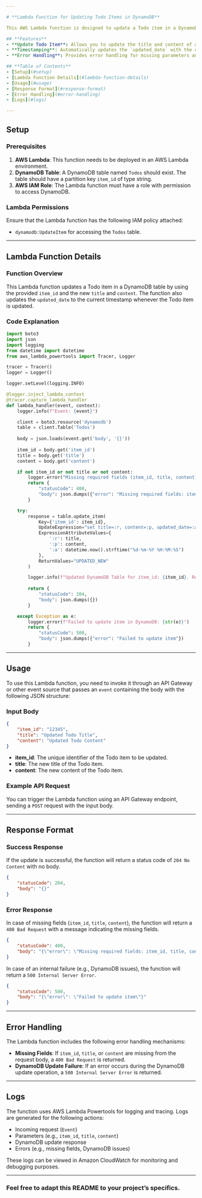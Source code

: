 ```yaml
---

# **Lambda Function for Updating Todo Items in DynamoDB**

This AWS Lambda function is designed to update a Todo item in a DynamoDB table. The function takes an `item_id`, `title`, and `content` as input and updates the corresponding item in the `Todos` table. The updated fields are `title`, `content`, and `updated_date`.

## **Features**
- **Update Todo Item**: Allows you to update the title and content of a specific Todo item using its `item_id`.
- **Timestamping**: Automatically updates the `updated_date` with the current timestamp whenever an item is updated.
- **Error Handling**: Provides error handling for missing parameters and failures in DynamoDB operations.

## **Table of Contents**
- [Setup](#setup)
- [Lambda Function Details](#lambda-function-details)
- [Usage](#usage)
- [Response Format](#response-format)
- [Error Handling](#error-handling)
- [Logs](#logs)

---
```


## **Setup**

### Prerequisites
1. **AWS Lambda**: This function needs to be deployed in an AWS Lambda environment.
2. **DynamoDB Table**: A DynamoDB table named `Todos` should exist. The table should have a partition key `item_id` of type string.
3. **AWS IAM Role**: The Lambda function must have a role with permission to access DynamoDB.

### Lambda Permissions
Ensure that the Lambda function has the following IAM policy attached:
- `dynamodb:UpdateItem` for accessing the `Todos` table.

---

## **Lambda Function Details**

### Function Overview
This Lambda function updates a Todo item in a DynamoDB table by using the provided `item_id` and the new `title` and `content`. The function also updates the `updated_date` to the current timestamp whenever the Todo item is updated.

### Code Explanation

```python
import boto3
import json
import logging
from datetime import datetime
from aws_lambda_powertools import Tracer, Logger

tracer = Tracer()
logger = Logger()

logger.setLevel(logging.INFO)

@logger.inject_lambda_context
@tracer.capture_lambda_handler
def lambda_handler(event, context):
    logger.info(f"Event: {event}")

    client = boto3.resource('dynamodb')
    table = client.Table('Todos')
    
    body = json.loads(event.get('body', '{}'))
    
    item_id = body.get('item_id')
    title = body.get('title')
    content = body.get('content')

    if not item_id or not title or not content:
        logger.error("Missing required fields (item_id, title, content) in request body.")
        return {
            "statusCode": 400,
            "body": json.dumps({"error": "Missing required fields: item_id, title, content"})
        }

    try:
        response = table.update_item(
            Key={'item_id': item_id},
            UpdateExpression="set title=:r, content=:p, updated_date=:a",
            ExpressionAttributeValues={
                ':r': title,
                ':p': content,
                ':a': datetime.now().strftime("%d-%m-%Y %H:%M:%S")
            },
            ReturnValues="UPDATED_NEW"
        )

        logger.info(f"Updated DynamoDB Table for item_id: {item_id}. Response: {response}")
        
        return {
            "statusCode": 204,
            "body": json.dumps({})
        }

    except Exception as e:
        logger.error(f"Failed to update item in DynamoDB: {str(e)}")
        return {
            "statusCode": 500,
            "body": json.dumps({"error": "Failed to update item"})
        }
```

---

## **Usage**

To use this Lambda function, you need to invoke it through an API Gateway or other event source that passes an `event` containing the body with the following JSON structure:

### Input Body
```json
{
    "item_id": "12345",
    "title": "Updated Todo Title",
    "content": "Updated Todo Content"
}
```

- **item_id**: The unique identifier of the Todo item to be updated.
- **title**: The new title of the Todo item.
- **content**: The new content of the Todo item.

### Example API Request

You can trigger the Lambda function using an API Gateway endpoint, sending a `POST` request with the input body.

---

## **Response Format**

### Success Response

If the update is successful, the function will return a status code of `204 No Content` with no body.

```json
{
    "statusCode": 204,
    "body": "{}"
}
```

### Error Response

In case of missing fields (`item_id`, `title`, `content`), the function will return a `400 Bad Request` with a message indicating the missing fields.

```json
{
    "statusCode": 400,
    "body": "{\"error\": \"Missing required fields: item_id, title, content\"}"
}
```

In case of an internal failure (e.g., DynamoDB issues), the function will return a `500 Internal Server Error`.

```json
{
    "statusCode": 500,
    "body": "{\"error\": \"Failed to update item\"}"
}
```

---

## **Error Handling**

The Lambda function includes the following error handling mechanisms:
- **Missing Fields**: If `item_id`, `title`, or `content` are missing from the request body, a `400 Bad Request` is returned.
- **DynamoDB Update Failure**: If an error occurs during the DynamoDB update operation, a `500 Internal Server Error` is returned.

---

## **Logs**

The function uses AWS Lambda Powertools for logging and tracing. Logs are generated for the following actions:
- Incoming request (`Event`)
- Parameters (e.g., `item_id`, `title`, `content`)
- DynamoDB update response
- Errors (e.g., missing fields, DynamoDB issues)

These logs can be viewed in Amazon CloudWatch for monitoring and debugging purposes.

---

### Feel free to adapt this README to your project’s specifics.